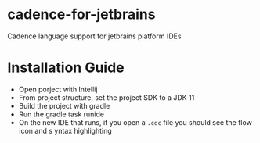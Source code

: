 # cadence-for-jetbrains
Cadence language support for jetbrains platform IDEs

# Installation Guide
- Open porject with Intellij
- From project structure, set the project SDK to a JDK 11
- Build the project with gradle
- Run the gradle task runide
- On the new IDE that runs, if you open a `.cdc` file you should see the flow icon and s yntax highlighting
